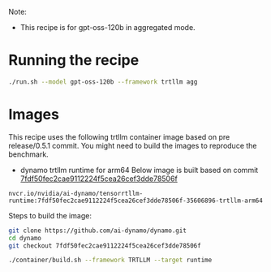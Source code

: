 Note:

- This recipe is for gpt-oss-120b in aggregated mode.

# Running the recipe
```bash
./run.sh --model gpt-oss-120b --framework trtllm agg
```

# Images

This recipe uses the following trtllm container image based on pre release/0.5.1 commit.
You might need to build the images to reproduce the benchmark.

* dynamo trtllm runtime for arm64
Below image is built based on commit [7fdf50fec2cae9112224f5cea26cef3dde78506f](https://github.com/ai-dynamo/dynamo/commit/7fdf50fec2cae9112224f5cea26cef3dde78506f)
```
nvcr.io/nvidia/ai-dynamo/tensorrtllm-runtime:7fdf50fec2cae9112224f5cea26cef3dde78506f-35606896-trtllm-arm64
```

Steps to build the image:
```bash
git clone https://github.com/ai-dynamo/dynamo.git
cd dynamo
git checkout 7fdf50fec2cae9112224f5cea26cef3dde78506f

./container/build.sh --framework TRTLLM --target runtime
```